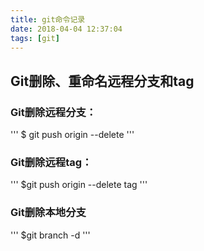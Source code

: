 ```yaml
---
title: git命令记录
date: 2018-04-04 12:37:04
tags: [git]
---
```

## Git删除、重命名远程分支和tag

### Git删除远程分支：
'''	
    $ git push origin --delete <branchName>
'''
### Git删除远程tag：
'''
    $git push origin --delete tag <tagname>
'''
### Git删除本地分支
'''
    $git branch -d <branchName>
'''

